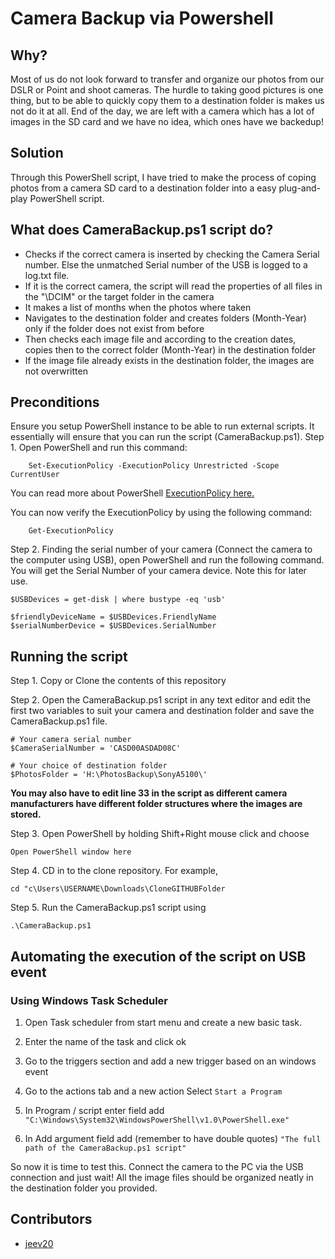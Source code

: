 # Camera Backup via Powershell
## Why? 
Most of us do not look forward to transfer and organize our photos from our DSLR or Point and shoot cameras. The hurdle to taking good pictures is one thing, but to be able to quickly copy them to a destination folder is makes us not do it at all. End of the day, we are left with a camera which has a lot of images in the SD card and we have no idea, which ones have we backedup! 

## Solution
Through this PowerShell script, I have tried to make the process of coping photos from a camera SD card to a destination folder into a easy plug-and-play PowerShell script. 

## What does CameraBackup.ps1 script do?
- Checks if the correct camera is inserted by checking the Camera Serial number. Else the unmatched Serial number of the USB is logged to a log.txt file. 
- If it is the correct camera, the script will read the properties of all files in the "\DCIM" or the target folder in the camera
- It makes a list of months when the photos where taken
- Navigates to the destination folder and creates folders (Month-Year) only if the folder does not exist from before
- Then checks each image file and according to the creation dates, copies then to the correct folder (Month-Year) in the destination folder
- If the image file already exists in the destination folder, the images are not overwritten


## Preconditions 
Ensure you setup PowerShell instance to be able to run external scripts. It essentially will ensure that you can run the script (CameraBackup.ps1).
Step 1. Open PowerShell and run this command:

```
    Set-ExecutionPolicy -ExecutionPolicy Unrestricted -Scope CurrentUser
```
You can read more about PowerShell [ExecutionPolicy here.](https://docs.microsoft.com/en-us/PowerShell/module/microsoft.PowerShell.security/set-executionpolicy?view=PowerShell-7.1)

You can now verify the ExecutionPolicy by using the following command:
```
    Get-ExecutionPolicy 
```
Step 2. Finding the serial number of your camera (Connect the camera to the computer using USB), open PowerShell and run the following command. You will get the Serial Number of your camera device. Note this for later use.

```
$USBDevices = get-disk | where bustype -eq 'usb'

$friendlyDeviceName = $USBDevices.FriendlyName
$serialNumberDevice = $USBDevices.SerialNumber
```

## Running the script 

Step 1. Copy or Clone the contents of this repository 

Step 2. Open the CameraBackup.ps1 script in any text editor and edit the first two variables to suit your camera and destination folder and save the CameraBackup.ps1 file.
```
# Your camera serial number
$CameraSerialNumber = 'CASD00ASDAD08C' 

# Your choice of destination folder
$PhotosFolder = 'H:\PhotosBackup\SonyA5100\' 
```
**You may also have to edit line 33 in the script as different camera manufacturers have different folder structures where the images are stored.** 

Step 3. Open PowerShell by holding Shift+Right mouse click and choose
```
Open PowerShell window here
```
Step 4. CD in to the clone repository. For example,

```
cd "c\Users\USERNAME\Downloads\CloneGITHUBFolder
```
Step 5. Run the CameraBackup.ps1 script using
```
.\CameraBackup.ps1
```

## Automating the execution of the script on USB event
### Using Windows Task Scheduler
1. Open Task scheduler from start menu and create a new basic task. 

2. Enter the name of the task and click ok

3. Go to the triggers section and add a new trigger based on an windows event

4. Go to the actions tab and a new action
Select ```Start a Program```

5. In Program / script enter field add ``` "C:\Windows\System32\WindowsPowerShell\v1.0\PowerShell.exe" ```

6. In Add argument field add (remember to have double quotes) ``` "The full path of the CameraBackup.ps1 script" ```

So now it is time to test this. Connect the camera to the PC via the USB connection and just wait! All the image files should be organized neatly in the destination folder you provided.


## Contributors
* [jeev20]("https://github.com/jeev20")